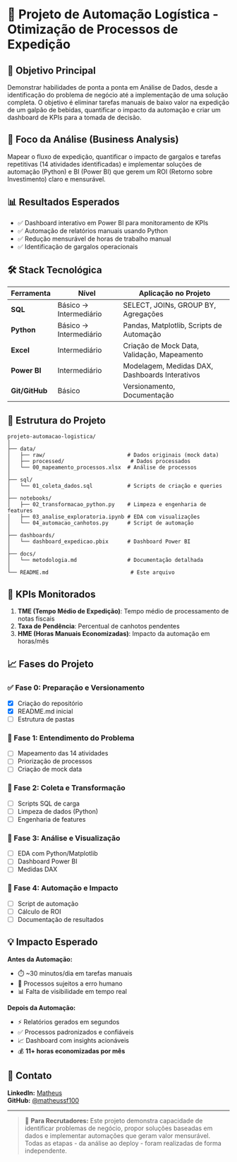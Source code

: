 # 🚀 Projeto de Automação Logística - Otimização de Processos de Expedição

## 🎯 Objetivo Principal
Demonstrar habilidades de ponta a ponta em Análise de Dados, desde a identificação do problema de negócio até a implementação de uma solução completa. O objetivo é eliminar tarefas manuais de baixo valor na expedição de um galpão de bebidas, quantificar o impacto da automação e criar um dashboard de KPIs para a tomada de decisão.

## 💼 Foco da Análise (Business Analysis)
Mapear o fluxo de expedição, quantificar o impacto de gargalos e tarefas repetitivas (14 atividades identificadas) e implementar soluções de automação (Python) e BI (Power BI) que gerem um ROI (Retorno sobre Investimento) claro e mensurável.

## 📊 Resultados Esperados
- ✅ Dashboard interativo em Power BI para monitoramento de KPIs
- ✅ Automação de relatórios manuais usando Python
- ✅ Redução mensurável de horas de trabalho manual
- ✅ Identificação de gargalos operacionais

## 🛠️ Stack Tecnológica

| Ferramenta | Nível | Aplicação no Projeto |
|------------|-------|---------------------|
| **SQL** | Básico → Intermediário | SELECT, JOINs, GROUP BY, Agregações |
| **Python** | Básico → Intermediário | Pandas, Matplotlib, Scripts de Automação |
| **Excel** | Intermediário | Criação de Mock Data, Validação, Mapeamento |
| **Power BI** | Intermediário | Modelagem, Medidas DAX, Dashboards Interativos |
| **Git/GitHub** | Básico | Versionamento, Documentação |

## 📁 Estrutura do Projeto

```
projeto-automacao-logistica/
│
├── data/
│   ├── raw/                          # Dados originais (mock data)
│   ├── processed/                     # Dados processados
│   └── 00_mapeamento_processos.xlsx  # Análise de processos
│
├── sql/
│   └── 01_coleta_dados.sql           # Scripts de criação e queries
│
├── notebooks/
│   ├── 02_transformacao_python.py    # Limpeza e engenharia de features
│   ├── 03_analise_exploratoria.ipynb # EDA com visualizações
│   └── 04_automacao_canhotos.py      # Script de automação
│
├── dashboards/
│   └── dashboard_expedicao.pbix      # Dashboard Power BI
│
├── docs/
│   └── metodologia.md                # Documentação detalhada
│
└── README.md                          # Este arquivo
```

## 🎯 KPIs Monitorados

1. **TME (Tempo Médio de Expedição)**: Tempo médio de processamento de notas fiscais
2. **Taxa de Pendência**: Percentual de canhotos pendentes
3. **HME (Horas Manuais Economizadas)**: Impacto da automação em horas/mês

## 📈 Fases do Projeto

### ✅ Fase 0: Preparação e Versionamento
- [x] Criação do repositório
- [x] README.md inicial
- [ ] Estrutura de pastas

### 🔄 Fase 1: Entendimento do Problema
- [ ] Mapeamento das 14 atividades
- [ ] Priorização de processos
- [ ] Criação de mock data

### 🔄 Fase 2: Coleta e Transformação
- [ ] Scripts SQL de carga
- [ ] Limpeza de dados (Python)
- [ ] Engenharia de features

### 🔄 Fase 3: Análise e Visualização
- [ ] EDA com Python/Matplotlib
- [ ] Dashboard Power BI
- [ ] Medidas DAX

### 🔄 Fase 4: Automação e Impacto
- [ ] Script de automação
- [ ] Cálculo de ROI
- [ ] Documentação de resultados

## 💡 Impacto Esperado

**Antes da Automação:**
- ⏱️ ~30 minutos/dia em tarefas manuais
- 📝 Processos sujeitos a erro humano
- 📊 Falta de visibilidade em tempo real

**Depois da Automação:**
- ⚡ Relatórios gerados em segundos
- ✅ Processos padronizados e confiáveis
- 📈 Dashboard com insights acionáveis
- 💰 **11+ horas economizadas por mês**

## 🔗 Contato

**LinkedIn:** [Matheus](https://www.linkedin.com/in/seu-perfil)  
**GitHub:** [@matheussf100](https://github.com/matheussf100)

---

> 💼 **Para Recrutadores:** Este projeto demonstra capacidade de identificar problemas de negócio, propor soluções baseadas em dados e implementar automações que geram valor mensurável. Todas as etapas - da análise ao deploy - foram realizadas de forma independente.